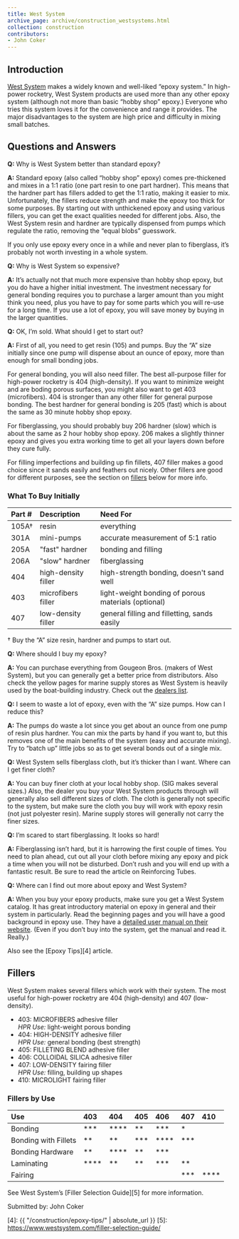 ```yaml
---
title: West System
archive_page: archive/construction_westsystems.html
collection: construction
contributors:
- John Coker
---
```

## Introduction

[West System][1] makes a widely known and well-liked “epoxy system.”
In high-power rocketry, West System products are used more than any other epoxy system (although not more than basic “hobby shop” epoxy.)
Everyone who tries this system loves it for the convenience and range it provides.
The major disadvantages to the system are high price and difficulty in mixing small batches.

## Questions and Answers

**Q:** Why is West System better than standard epoxy?

**A:** Standard epoxy (also called “hobby shop” epoxy) comes pre-thickened and mixes in a 1:1 ratio (one part resin to one part hardner).
This means that the hardner part has fillers added to get the 1:1 ratio, making it easier to mix.
Unfortunately, the fillers reduce strength and make the epoxy too thick for some purposes.
By starting out with unthickened epoxy and using various fillers, you can get the exact qualities needed for different jobs.
Also, the West System resin and hardner are typically dispensed from pumps which regulate the ratio, removing the “equal blobs” guesswork.

If you only use epoxy every once in a while and never plan to fiberglass, it’s probably not worth investing in a whole system.

**Q:** Why is West System so expensive?

**A:** It’s actually not that much more expensive than hobby shop epoxy, but you do have a higher initial investment.
The investment necessary for general bonding requires you to purchase a larger amount than you might think you need, plus you have to pay for some parts which you will re-use for a long time.
If you use a lot of epoxy, you will save money by buying in the larger quantities.

**Q:** OK, I’m sold. What should I get to start out?

**A:** First of all, you need to get resin (105) and pumps.
Buy the “A” size initially since one pump will dispense about an ounce of epoxy, more than enough for small bonding jobs.

For general bonding, you will also need filler. The best all-purpose filler for high-power rocketry is 404 (high-density).
If you want to minimize weight and are boding porous surfaces, you might also want to get 403 (microfibers).
404 is stronger than any other filler for general purpose bonding.
The best hardner for general bonding is 205 (fast) which is about the same as 30 minute hobby shop epoxy.

For fiberglassing, you should probably buy 206 hardner (slow) which is about the same as 2 hour hobby shop epoxy.
206 makes a slightly thinner epoxy and gives you extra working time to get all your layers down before they cure fully.

For filling imperfections and building up fin fillets, 407 filler makes a good choice since it sands easily and feathers out nicely.
Other fillers are good for different purposes, see the section on [fillers](#fillers) below for more info.

### What To Buy Initially

| Part # | Description         | Need For                                            |
|:-------|:--------------------|:----------------------------------------------------|
| 105A†  | resin               | everything                                          |
| 301A   | mini-pumps          | accurate measurement of 5:1 ratio                   |
| 205A   | "fast" hardner      | bonding and filling                                 |
| 206A   | "slow" hardner      | fiberglassing                                       |
| 404    | high-density filler | high-strength bonding, doesn't sand well            |
| 403    | microfibers filler  | light-weight bonding of porous materials (optional) |
| 407    | low-density filler  | general filling and filletting, sands easily        |

† Buy the “A” size resin, hardner and pumps to start out.

**Q:** Where should I buy my epoxy?

**A:** You can purchase everything from Gougeon Bros. (makers of West System), but you can generally get a better price from distributors.
Also check the yellow pages for marine supply stores as West System is heavily used by the boat-building industry.
Check out the [dealers list][2].

**Q:** I seem to waste a lot of epoxy, even with the “A” size pumps.
How can I reduce this?

**A:** The pumps do waste a lot since you get about an ounce from one pump of resin plus hardner.
You can mix the parts by hand if you want to, but this removes one of the main benefits of the system (easy and accurate mixing).
Try to “batch up” little jobs so as to get several bonds out of a single mix.

**Q:** West System sells fiberglass cloth, but it’s thicker than I want.
Where can I get finer cloth?

**A:** You can buy finer cloth at your local hobby shop.
(SIG makes several sizes.)
Also, the dealer you buy your West System products through will generally also sell different sizes of cloth.
The cloth is generally not specific to the system, but make sure the cloth you buy will work with epoxy resin (not just polyester resin).
Marine supply stores will generally not carry the finer sizes.

**Q:** I’m scared to start fiberglassing.
It looks so hard!

**A:** Fiberglassing isn’t hard, but it is harrowing the first couple of times.
You need to plan ahead, cut out all your cloth before mixing any epoxy and pick a time when you will not be disturbed.
Don’t rush and you will end up with a fantastic result.
Be sure to read the article on Reinforcing Tubes.

**Q:** Where can I find out more about epoxy and West System?

**A:** When you buy your epoxy products, make sure you get a West System catalog.
It has great introductory material on epoxy in general and their system in particularly.
Read the beginning pages and you will have a good background in epoxy use.
They have a [detailed user manual on their website][3].
(Even if you don’t buy into the system, get the manual and read it. Really.)

Also see the [Epoxy Tips][4] article.

## Fillers

West System makes several fillers which work with their system. The most useful for high-power rocketry are 404 (high-density) and 407 (low-density).


- 403: MICROFIBERS adhesive filler  
  _HPR Use:_ light-weight porous bonding
- 404: HIGH-DENSITY adhesive filler  
  _HPR Use:_ general bonding (best strength)
- 405: FILLETING BLEND adhesive filler
- 406: COLLOIDAL SILICA adhesive filler
- 407: LOW-DENSITY fairing filler  
  _HPR Use:_ filling, building up shapes
- 410: MICROLIGHT fairing filler

### Fillers by Use

| Use                  | 403  | 404  | 405 | 406  | 407 | 410  |
|:---------------------|:-----|:-----|:----|:-----|:----|:-----|
| Bonding              | ***  | **** | **  | ***  | *   |      |
| Bonding with Fillets | **   | **   | *** | **** | *** |      |
| Bonding Hardware     | **   | **** | **  | ***  |     |      |
| Laminating           | **** | **   | **  | ***  | **  |      |
| Fairing              |      |      |     |      | *** | **** |


See West System’s [Filler Selection Guide][5] for more information.

Submitted by: John Coker

[1]: https://www.westsystem.com/
[2]: https://www.westsystem.com/where-to-buy/
[3]: https://www.westsystem.com/instruction-manuals/user-manual-product-guide/
[4]: {{ "/construction/epoxy-tips/" | absolute_url }}
[5]: https://www.westsystem.com/filler-selection-guide/
